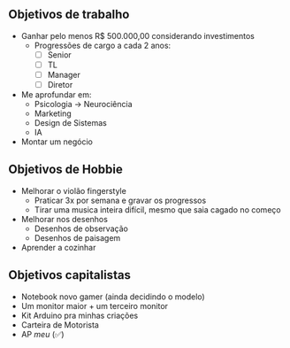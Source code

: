 
## Objetivos de trabalho

- Ganhar pelo menos R$ 500.000,00 considerando investimentos
    - Progressões de cargo a cada 2 anos:
        - [ ] Senior
        - [ ] TL
        - [ ] Manager
        - [ ] Diretor
- Me aprofundar em:
    - Psicologia → Neurociência
    - Marketing
    - Design de Sistemas
    - IA
- Montar um negócio

## Objetivos de Hobbie

- Melhorar o violão fingerstyle
    - Praticar 3x por semana e gravar os progressos
    - Tirar uma musica inteira difícil, mesmo que saia cagado no começo
- Melhorar nos desenhos
    - Desenhos de observação
    - Desenhos de paisagem
- Aprender a cozinhar

## Objetivos capitalistas

- Notebook novo gamer (ainda decidindo o modelo)
- Um monitor maior + um terceiro monitor
- Kit Arduino pra minhas criações
- Carteira de Motorista
- AP _meu_ (✅)